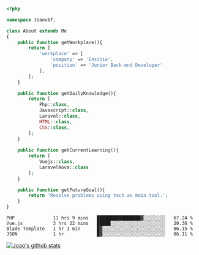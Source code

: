 ```php
<?php

namespace Joaovbf;

class About extends Me
{
    public function getWorkplace(){
        return [
            'workplace' => [
                'company' => 'Ensinio',
                'position' => 'Junior Back-end Developer'
            ],
        ];
    }

    public function getDailyKnowledge(){
        return [
            Php::class,
            Javascript::class,
            Laravel::class,
            HTML::class,
            CSS::class,
        ];
    }
    
    public function getCurrentLearning(){
        return [
            Vuejs::class,
            LaravelNova::class
        ];
    }

    public function getFutureGoal(){
        return 'Resolve problems using tech as main tool.';
    }
}
```
<!--START_SECTION:waka-->
```text
PHP              11 hrs 9 mins   ████████████████▓░░░░░░░░   67.24 % 
Vue.js           3 hrs 22 mins   █████░░░░░░░░░░░░░░░░░░░░   20.36 % 
Blade Template   1 hr 1 min      █▓░░░░░░░░░░░░░░░░░░░░░░░   06.15 % 
JSON             1 hr            █▓░░░░░░░░░░░░░░░░░░░░░░░   06.11 % 
```
<!--END_SECTION:waka-->
[![Joao's github stats](https://github-readme-stats.vercel.app/api?username=Joaovbf)](https://github.com/anuraghazra/github-readme-stats)

<!--
**Joaovbf/Joaovbf** is a ✨ _special_ ✨ repository because its `README.md` (this file) appears on your GitHub profile.

Here are some ideas to get you started:

- 🔭 I’m currently working on ...
- 🌱 I’m currently learning ...
- 👯 I’m looking to collaborate on ...    
- 🤔 I’m looking for help with ...
- 💬 Ask me about ...
- 📫 How to reach me: ...
- 😄 Pronouns: ...
- ⚡ Fun fact: ...
-->
